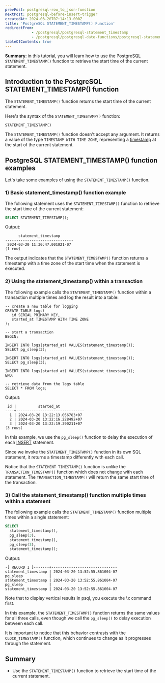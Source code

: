 ```yaml
---
prevPost: postgresql-row_to_json-function
nextPost: postgresql-before-insert-trigger
createdAt: 2024-03-20T07:14:13.000Z
title: 'PostgreSQL STATEMENT_TIMESTAMP() Function'
redirectFrom:
            - /postgresql/postgresql-statement_timestamp 
            - /postgresql/postgresql-date-functions/postgresql-statement_timestamp
tableOfContents: true
---
```


**Summary**: in this tutorial, you will learn how to use the PostgreSQL `STATEMENT_TIMESTAMP()` function to retrieve the start time of the current statement.

## Introduction to the PostgreSQL STATEMENT_TIMESTAMP() function

The `STATEMENT_TIMESTAMP()` function returns the start time of the current statement.

Here's the syntax of the `STATEMENT_TIMESTAMP()` function:

```sql
STATEMENT_TIMESTAMP()
```

The `STATEMENT_TIMESTAMP()` function doesn't accept any argument. It returns a value of the type `TIMESTAMP WITH TIME ZONE`, representing a [timestamp](/postgresql/postgresql-timestamp) at the start of the current statement.

## PostgreSQL STATEMENT_TIMESTAMP() function examples

Let's take some examples of using the `STATEMENT_TIMESTAMP()` function.

### 1) Basic statement_timestamp() function example

The following statement uses the `STATEMENT_TIMESTAMP()` function to retrieve the start time of the current statement:

```sql
SELECT STATEMENT_TIMESTAMP();
```

Output:

```
      statement_timestamp
-------------------------------
 2024-03-20 11:30:47.001021-07
(1 row)
```

The output indicates that the `STATEMENT_TIMESTAMP()` function returns a timestamp with a time zone of the start time when the statement is executed.

### 2) Using the statement_timestamp() within a transaction

The following example calls the `STATEMENT_TIMESTAMP()` function within a transaction multiple times and log the result into a table:

```
-- create a new table for logging
CREATE TABLE logs(
   id SERIAL PRIMARY KEY,
   started_at TIMESTAMP WITH TIME ZONE
);

-- start a transaction
BEGIN;

INSERT INTO logs(started_at) VALUES(statement_timestamp());
SELECT pg_sleep(3);

INSERT INTO logs(started_at) VALUES(statement_timestamp());
SELECT pg_sleep(3);

INSERT INTO logs(started_at) VALUES(statement_timestamp());
END;

-- retrieve data from the logs table
SELECT * FROM logs;
```

Output:

```
 id |          started_at
----+-------------------------------
  1 | 2024-03-20 13:22:13.056783+07
  2 | 2024-03-20 13:22:16.228492+07
  3 | 2024-03-20 13:22:19.390211+07
(3 rows)
```

In this example, we use the `pg_sleep()` function to delay the execution of each [INSERT](/postgresql/postgresql-insert) statement.

Since we invoke the `STATEMENT_TIMESTAMP()` function in its own SQL statement, it returns a timestamp differently with each call.

Notice that the `STATEMENT_TIMESTAMP()` function is unlike the `TRANSACTION_TIMESTAMP()` function which does not change with each statement. The `TRANSACTION_TIMESTAMP()` will return the same start time of the transaction.

### 3) Call the statement_timestamp() function multiple times within a statement

The following example calls the `STATEMENT_TIMESTAMP()` function multiple times within a single statement:

```sql
SELECT
  statement_timestamp(),
  pg_sleep(3),
  statement_timestamp(),
  pg_sleep(3),
  statement_timestamp();
```

Output:

```
-[ RECORD 1 ]-------+------------------------------
statement_timestamp | 2024-03-20 13:52:55.861004-07
pg_sleep            |
statement_timestamp | 2024-03-20 13:52:55.861004-07
pg_sleep            |
statement_timestamp | 2024-03-20 13:52:55.861004-07
```

Note that to display vertical results in psql, you execute the \\x command first.

In this example, the `STATEMENT_TIMESTAMP()` function returns the same values for all three calls, even though we call the `pg_sleep()` to delay execution between each call.

It is important to notice that this behavior contrasts with the `CLOCK_TIMESTAMP()` function, which continues to change as it progresses through the statement.

## Summary

- Use the `STATEMENT_TIMESTAMP()` function to retrieve the start time of the current statement.
